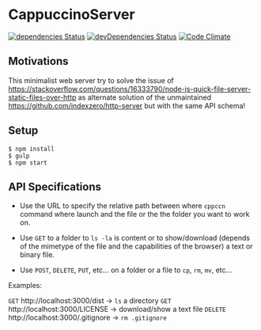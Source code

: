 # CappuccinoServer

[![dependencies Status](https://david-dm.org/cppccn/server/status.svg)](https://david-dm.org/cppccn/server)
[![devDependencies Status](https://david-dm.org/cppccn/server/dev-status.svg)](https://david-dm.org/cppccn/server?type=dev)
[![Code Climate](https://img.shields.io/codeclimate/github/cppccn/server.svg)](https://codeclimate.com/github/cppccn/server)

## Motivations

This minimalist web server try to solve the issue of https://stackoverflow.com/questions/16333790/node-js-quick-file-server-static-files-over-http as alternate solution of the unmaintained https://github.com/indexzero/http-server but with the same API schema!

## Setup

```shell
$ npm install
$ gulp
$ npm start
```

## API Specifications

- Use the URL to specify the relative path between where `cppccn` command where launch and the file or the the folder you want to work on.

- Use `GET` to a folder to `ls -la` is content or to show/download (depends of the mimetype of the file and the capabilities of the browser) a text or binary file.

- Use `POST`, `DELETE`, `PUT`, etc... on a folder or a file to `cp`, `rm`, `mv`, etc...

Examples:

`GET` http://localhost:3000/dist -> `ls` a directory
`GET` http://localhost:3000/LICENSE -> download/show a text file
`DELETE` http://localhost:3000/.gitignore -> `rm .gitignore`
